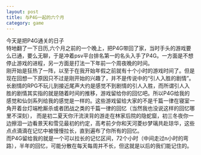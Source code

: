 ```yaml
---
layout: post
title: 与P4G一起的六个月
category: game
---
```

今天是把P4G通关的日子  
特地翻了一下日历,六个月之前的一个晚上，把P4G带回了家，当时手头的游戏要么已通，要么无聊，于是冲着psv平台排名第一的名头入手了P4G。一方面是不想停止游戏的进程，另一方面是打法一下年前一个周夜晚的时间。  
刚开始是狂热了一阵，以至于在我开始年假之前就有十个小时的游戏时间了。但是现在回想一下原因只不过是刚开始的兴趣了，并不是传说中的“引人入胜的剧情”。  
长剧情的RPG不玩儿到接近尾声大约是感觉不到剧情的引人入胜，而所谓引人入胜的剧情其实指的就是随着时间的推移，游戏留给你的回忆吧。所以P4G给我的感觉和仙剑系列给我的感觉是一样的。这些游戏留给大家的不是千篇一律在寝室一角开着台灯端枪厮杀或者团战之类的千篇一律的回忆（当然我也没说这样的回忆哪里不深刻）， 而是初二夏天你汗流浃背的游走在林家后院的隐蛇窟，初三冬夜你一边擦泪一边看景天和雪见最初的约定，高考前夕你和天河菱纱梦璃共赴琼华，这些点点滴滴在记忆中被慢慢拉长，直到遍布了你所有的回忆。  
而P4G留给我的就是一个可以拉长的记忆区间，72个小时（中间走过n小时的弯路），半年的回忆，可能分散在每天每周并不长，但这就是以后的我们能记住的。  
